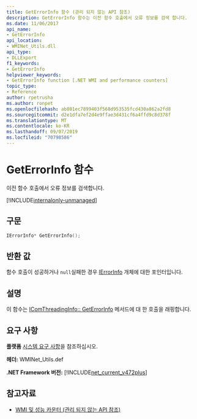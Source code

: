 ```yaml
---
title: GetErrorInfo 함수 (관리 되지 않는 API 참조)
description: GetErrorInfo 함수는 이전 함수 호출에서 오류 정보를 검색 합니다.
ms.date: 11/06/2017
api_name:
- GetErrorInfo
api_location:
- WMINet_Utils.dll
api_type:
- DLLExport
f1_keywords:
- GetErrorInfo
helpviewer_keywords:
- GetErrorInfo function [.NET WMI and performance counters]
topic_type:
- Reference
author: rpetrusha
ms.author: ronpet
ms.openlocfilehash: ab801ec7899403f568d953535fcd430a862a2fd8
ms.sourcegitcommit: d2e1dfa7ef2d4e9ffae3d431cf6a4ffd9c8d378f
ms.translationtype: MT
ms.contentlocale: ko-KR
ms.lasthandoff: 09/07/2019
ms.locfileid: "70798586"
---
```

# <a name="geterrorinfo-function"></a>GetErrorInfo 함수
이전 함수 호출에서 오류 정보를 검색합니다.  
  
[!INCLUDE[internalonly-unmanaged](../../../../includes/internalonly-unmanaged.md)]
  
## <a name="syntax"></a>구문  
  
```cpp  
IErrorInfo* GetErrorInfo(); 
```  

## <a name="return-value"></a>반환 값

함수 호출이 성공하거나 `null`실패한 경우 [IErrorInfo](https://docs.microsoft.com/previous-versions/windows/desktop/api/oaidl/nn-oaidl-ierrorinfo) 개체에 대한 포인터입니다.
  
## <a name="remarks"></a>설명

이 함수는 [IComThreadingInfo:: GetErrorInfo](/windows/desktop/api/objidlbase/nf-objidlbase-icomthreadinginfo-getcurrentapartmenttype) 메서드에 대 한 호출을 래핑합니다.

## <a name="requirements"></a>요구 사항  
 **플랫폼** [시스템 요구 사항](../../get-started/system-requirements.md)을 참조하십시오.  
  
 **헤더:** WMINet_Utils.def  
  
 **.NET Framework 버전:** [!INCLUDE[net_current_v472plus](../../../../includes/net-current-v472plus.md)]  
  
## <a name="see-also"></a>참고자료

- [WMI 및 성능 카운터 (관리 되지 않는 API 참조)](index.md)
